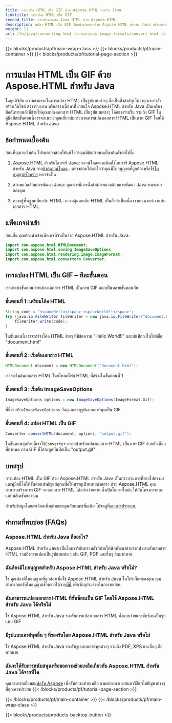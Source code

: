 ```yaml
---
title: การแปลง HTML เป็น GIF ด้วย Aspose.HTML สำหรับ Java
linktitle: การแปลง HTML เป็น GIF
second_title: การประมวลผล Java HTML ด้วย Aspose.HTML
description: แปลง HTML เป็น GIF ได้อย่างง่ายดายด้วย Aspose.HTML สำหรับ Java สร้างภาพที่สวยงามจากเอกสาร HTML เริ่มเลยตอนนี้!
weight: 11
url: /th/java/converting-html-to-various-image-formats/convert-html-to-gif/
---
```


{{< blocks/products/pf/main-wrap-class >}}
{{< blocks/products/pf/main-container >}}
{{< blocks/products/pf/tutorial-page-section >}}

# การแปลง HTML เป็น GIF ด้วย Aspose.HTML สำหรับ Java


ในยุคดิจิทัล ความสามารถในการแปลง HTML เป็นรูปแบบต่างๆ ถือเป็นสิ่งสำคัญ ไม่ว่าคุณจะกำลังสร้างเว็บไซต์ สร้างรายงาน หรือสร้างเนื้อหาที่น่าสนใจ Aspose.HTML สำหรับ Java เป็นเครื่องมืออันทรงพลังที่ช่วยให้คุณแปลงเอกสาร HTML เป็นรูปแบบต่างๆ ได้อย่างราบรื่น รวมถึง GIF ในคู่มือทีละขั้นตอนนี้ เราจะแนะนำคุณเกี่ยวกับกระบวนการแปลงเอกสาร HTML เป็นภาพ GIF โดยใช้ Aspose.HTML สำหรับ Java

## ข้อกำหนดเบื้องต้น

ก่อนที่คุณจะเริ่มต้น โปรดตรวจสอบให้แน่ใจว่าคุณมีข้อกำหนดเบื้องต้นดังต่อไปนี้:

1. Aspose.HTML สำหรับไลบรารี Java: ดาวน์โหลดและติดตั้งไลบรารี Aspose.HTML สำหรับ Java จาก[ลิงค์ดาวน์โหลด](https://releases.aspose.com/html/java/) . ตรวจสอบให้แน่ใจว่าคุณมีใบอนุญาตที่ถูกต้องหรือใช้[ใบอนุญาตชั่วคราว](https://purchase.aspose.com/temporary-license/) หากจำเป็น

2. สภาพแวดล้อมการพัฒนา Java: คุณควรมีการตั้งค่าสภาพแวดล้อมการพัฒนา Java บนระบบของคุณ

3. ความรู้พื้นฐานเกี่ยวกับ HTML: ความคุ้นเคยกับ HTML เป็นสิ่งจำเป็นเนื่องจากคุณจะทำงานกับเอกสาร HTML

## แพ็คเกจนำเข้า

ก่อนอื่น คุณต้องนำเข้าแพ็คเกจที่จำเป็นจาก Aspose.HTML สำหรับ Java:

```java
import com.aspose.html.HTMLDocument;
import com.aspose.html.saving.ImageSaveOptions;
import com.aspose.html.rendering.image.ImageFormat;
import com.aspose.html.converters.Converter;
```

## การแปลง HTML เป็น GIF – ทีละขั้นตอน

เรามาแบ่งขั้นตอนการแปลงเอกสาร HTML เป็นภาพ GIF ออกเป็นหลายขั้นตอนกัน:

### ขั้นตอนที่ 1: เตรียมโค้ด HTML

```java
String code = "<span>Hello</span> <span>World!!</span>";
try (java.io.FileWriter fileWriter = new java.io.FileWriter("document.html")) {
    fileWriter.write(code);
}
```

ในขั้นตอนนี้ เราจะสร้างโค้ด HTML ง่ายๆ ที่มีข้อความ "Hello World!!" และบันทึกลงในไฟล์ชื่อ "document.html"

### ขั้นตอนที่ 2: เริ่มต้นเอกสาร HTML

```java
HTMLDocument document = new HTMLDocument("document.html");
```

เราจะเริ่มต้นเอกสาร HTML โดยโหลดไฟล์ HTML ที่สร้างในขั้นตอนที่ 1

### ขั้นตอนที่ 3: เริ่มต้น ImageSaveOptions

```java
ImageSaveOptions options = new ImageSaveOptions(ImageFormat.Gif);
```

 ที่นี่เราสร้าง`ImageSaveOptions` วัตถุและระบุรูปแบบเอาท์พุตเป็น GIF

### ขั้นตอนที่ 4: แปลง HTML เป็น GIF

```java
Converter.convertHTML(document, options, "output.gif");
```

 ในขั้นตอนสุดท้ายนี้เราใช้`Converter` คลาสสำหรับแปลงเอกสาร HTML เป็นภาพ GIF ด้วยตัวเลือกที่กำหนด ภาพ GIF ที่ได้จะถูกบันทึกเป็น "output.gif"

## บทสรุป

การแปลง HTML เป็น GIF ด้วย Aspose.HTML สำหรับ Java เป็นกระบวนการที่ตรงไปตรงมา และคู่มือนี้ได้ให้ขั้นตอนสำคัญแก่คุณเพื่อให้บรรลุเป้าหมายดังกล่าว ด้วย Aspose.HTML คุณสามารถสร้างภาพ GIF จากเอกสาร HTML ได้อย่างง่ายดาย ซึ่งเปิดโอกาสใหม่ๆ ให้กับโครงการและแอปพลิเคชันของคุณ

 สำหรับข้อมูลโดยละเอียดเพิ่มเติมและคุณลักษณะเพิ่มเติม โปรดดูที่[เอกสารประกอบ](https://reference.aspose.com/html/java/).

## คำถามที่พบบ่อย (FAQs)

### Aspose.HTML สำหรับ Java คืออะไร?
   Aspose.HTML สำหรับ Java เป็นไลบรารีอันทรงพลังที่ช่วยให้นักพัฒนาสามารถทำงานกับเอกสาร HTML รวมถึงการแปลงเป็นรูปแบบต่างๆ เช่น GIF, PDF และอื่นๆ อีกมากมาย

### ฉันต้องมีใบอนุญาตสำหรับ Aspose.HTML สำหรับ Java หรือไม่?
 ใช่ คุณต้องมีใบอนุญาตที่ถูกต้องเพื่อใช้ Aspose.HTML สำหรับ Java ในโปรเจ็กต์ของคุณ คุณสามารถขอรับใบอนุญาตชั่วคราวได้จาก[ที่นี่](https://purchase.aspose.com/temporary-license/) เพื่อวัตถุประสงค์ในการทดสอบ

### ฉันสามารถแปลงเอกสาร HTML ที่ซับซ้อนเป็น GIF โดยใช้ Aspose.HTML สำหรับ Java ได้หรือไม่
ใช่ Aspose.HTML สำหรับ Java รองรับการแปลงเอกสาร HTML ทั้งแบบง่ายและซับซ้อนเป็นรูปแบบ GIF

### มีรูปแบบเอาต์พุตอื่น ๆ ที่รองรับโดย Aspose.HTML สำหรับ Java หรือไม่
ใช่ Aspose.HTML สำหรับ Java รองรับรูปแบบเอาต์พุตต่างๆ รวมถึง PDF, XPS และอื่นๆ อีกมากมาย

### ฉันจะได้รับการสนับสนุนหรือขอความช่วยเหลือเกี่ยวกับ Aspose.HTML สำหรับ Java ได้จากที่ใด
 คุณสามารถเยี่ยมชม[ฟอรั่ม Aspose](https://forum.aspose.com/) เพื่อรับความช่วยเหลือ ถามคำถาม และค้นหาวิธีแก้ไขปัญหาต่างๆ ที่คุณอาจประสบ
{{< /blocks/products/pf/tutorial-page-section >}}

{{< /blocks/products/pf/main-container >}}
{{< /blocks/products/pf/main-wrap-class >}}

{{< blocks/products/products-backtop-button >}}
